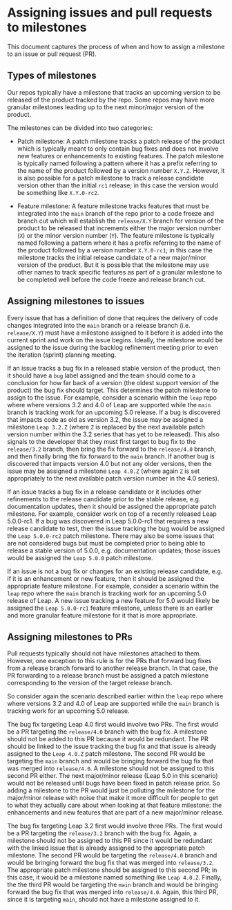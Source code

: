 # Assigning issues and pull requests to milestones

This document captures the process of when and how to assign a milestone to an issue or pull request (PR).

## Types of milestones

Our repos typically have a milestone that tracks an upcoming version to be released of the product tracked by the repo. Some repos may have more granular milestones leading up to the next minor/major version of the product.

The milestones can be divided into two categories:

* Patch milestone: A patch milestone tracks a patch release of the product which is typically meant to only contain bug fixes and does not involve new features or enhancements to existing features. The patch milestone is typically named following a pattern where it has a prefix referring to the name of the product followed by a version number `X.Y.Z`. However, it is also possible for a patch milestone to track a release candidate version other than the initial `rc1` release; in this case the version would be something like `X.Y.0-rc2`.

* Feature milestone: A feature milestone tracks features that must be integrated into the `main` branch of the repo prior to a code freeze and branch cut which will establish the `release/X.Y` branch for version of the product to be released that increments either the major version number (`X`) or the minor version number (`Y`). The feature milestone is typically named following a pattern where it has a prefix referring to the name of the product followed by a version number `X.Y.0-rc1`; in this case the milestone tracks the initial release candidate of a new major/minor version of the product. But it is possible that the milestone may use other names to track specific features as part of a granular milestone to be completed well before the code freeze and release branch cut.

## Assigning milestones to issues

Every issue that has a definition of done that requires the delivery of code changes integrated into the `main` branch or a release branch (i.e. `release/X.Y`) must have a milestone assigned to it before it is added into the current sprint and work on the issue begins. Ideally, the milestone would be assigned to the issue during the backlog refinement meeting prior to even the iteration (sprint) planning meeting.

If an issue tracks a bug fix in a released stable version of the product, then it should have a `bug` label assigned and the team should come to a conclusion for how far back of a version (the oldest support version of the product) the bug fix should target. This determines the patch milestone to assign to the issue. For example, consider a scenario within the `leap` repo where where versions 3.2 and 4.0 of Leap are supported while the `main` branch is tracking work for an upcoming 5.0 release. If a bug is discovered that impacts code as old as version 3.2, the issue may be assigned a milestone `Leap 3.2.Z` (where `Z` is replaced by the next available patch version number within the 3.2 series that has yet to be released). This also signals to the developer that they must first target to bug fix to the `release/3.2` branch, then bring the fix forward to the `release/4.0` branch, and then finally bring the fix forward to the `main` branch. If another bug is discovered that impacts version 4.0 but not any older versions, then the issue may be assigned a milestone `Leap 4.0.Z` (where again `Z` is set appropriately to the next available patch version number in the 4.0 series).

If an issue tracks a bug fix in a release candidate or it includes other refinements to the release candidate prior to the stable release, e.g. documentation updates, then it should be assigned the appropriate patch milestone. For example, consider work on top of a recently released Leap 5.0.0-rc1. If a bug was discovered in Leap 5.0.0-rc1 that requires a new release candidate to test, then the issue tracking the bug would be assigned the `Leap 5.0.0-rc2` patch milestone. There may also be some issues that are not considered bugs but must be completed prior to being able to release a stable version of 5.0.0, e.g. documentation updates; those issues would be assigned the `Leap 5.0.0` patch milestone.

If an issue is not a bug fix or changes for an existing release candidate, e.g. if it is an enhancement or new feature, then it should be assigned the appropriate feature milestone. For example, consider a scenario within the `leap` repo where the `main` branch is tracking work for an upcoming 5.0 release of Leap. A new issue tracking a new feature for 5.0 would likely be assigned the `Leap 5.0.0-rc1` feature milestone, unless there is an earlier and more granular feature milestone for it that is more appropriate.

## Assigning milestones to PRs

Pull requests typically should not have milestones attached to them. However, one exception to this rule is for the PRs that forward bug fixes from a release branch forward to another release branch. In that case, the PR forwarding to a release branch must be assigned a patch milestone corresponding to the version of the target release branch.

So consider again the scenario described earlier within the `leap` repo where where versions 3.2 and 4.0 of Leap are supported while the `main` branch is tracking work for an upcoming 5.0 release. 

The bug fix targeting Leap 4.0 first would involve two PRs. The first would be a PR targeting the `release/4.0` branch with the bug fix. A milestone should not be added to this PR because it would be redundant. The PR should be linked to the issue tracking the bug fix and that issue is already assigned to the `Leap 4.0.Z` patch milestone. The second PR would be targeting the `main` branch and would be bringing forward the bug fix that was merged into `release/4.0`. A milestone should not be assigned to this second PR either. The next major/minor release (Leap 5.0 in this scenario) would not be released until bugs have been fixed in patch release prior. So adding a milestone to the PR would just be polluting the milestone for the major/minor release with noise that make it more difficult for people to get to what they actually care about when looking at that feature milestone: the enhancements and new features that are part of a new major/minor release.

The bug fix targeting Leap 3.2 first would involve three PRs. The first would be a PR targeting the `release/3.2` branch with the bug fix. Again, a milestone should not be assigned to this PR since it would be redundant with the linked issue that is already assigned to the appropriate patch milestone. The second PR would be targeting the `release/4.0` branch and would be bringing forward the bug fix that was merged into `release/3.2`. The appropriate patch milestone should be assigned to this second PR; in this case, it would be a milestone named something like `Leap 4.0.Z`. Finally, the the third PR would be targeting the `main` branch and would be bringing forward the bug fix that was merged into `release/4.0`. Again, this third PR, since it is targeting `main`, should not have a milestone assigned to it.

